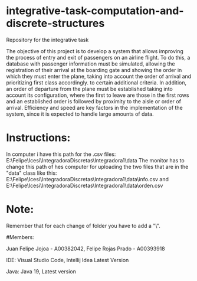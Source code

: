 # integrative-task-computation-and-discrete-structures
Repository for the integrative task

The objective of this project is to develop a system that allows improving the process of entry and exit of passengers on an airline flight. To do this, a database with passenger information must be simulated, allowing the registration of their arrival at the boarding gate and showing the order in which they must enter the plane, taking into account the order of arrival and prioritizing first class accordingly. to certain additional criteria. In addition, an order of departure from the plane must be established taking into account its configuration, where the first to leave are those in the first rows and an established order is followed by proximity to the aisle or order of arrival. Efficiency and speed are key factors in the implementation of the system, since it is expected to handle large amounts of data.

# Instructions:
In computer i have this path for the .csv files: E:\Felipe\Icesi\IntegradoraDiscretas\Integradora1\data 
The monitor has to change this path of hes computer for uploading the two files that are in the "data" class like this: E:\\Felipe\Icesi\\IntegradoraDiscretas\\Integradora1\\data\\info.csv and E:\\Felipe\Icesi\\IntegradoraDiscretas\\Integradora1\\data\\orden.csv

# Note:
Remember that for each change of folder you have to add a "\\".


#Members:

Juan Felipe Jojoa - A00382042, Felipe Rojas Prado - A00393918

IDE: Visual Studio Code, Intellij Idea Latest Version

Java: Java 19, Latest version
